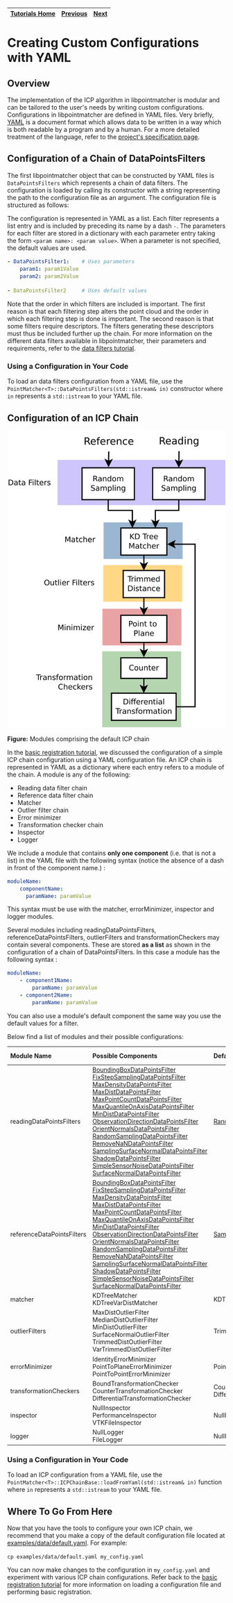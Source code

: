 | [Tutorials Home](index.md) | [Previous](DefaultICPConfig.md) | [Next](ImportExport.md) |
| :--- | :---: | ---: |

# Creating Custom Configurations with YAML

## Overview
The implementation of the ICP algorithm in libpointmatcher is modular and can be tailored to the user's needs by writing custom configurations.  Configurations in libpointmatcher are defined in YAML files.  Very briefly, [YAML](http://www.yaml.org/) is a document format which allows data to be written in a way which is both readable by a program and by a human.  For a more detailed treatment of the language, refer to the [project's specification page](http://www.yaml.org/spec/1.2/spec.html).

## Configuration of a Chain of DataPointsFilters
The first libpointmatcher object that can be constructed by YAML files is `DataPointsFilters` which represents a chain of data filters.  The configuration is loaded by calling its constructor with a string representing the path to the configuration file as an argument.  The configuration file is structured as follows:

The configuration is represented in YAML as a list.  Each filter represents a list entry and is included by preceding its name by a dash `-`.  The parameters for each filter are stored in a dictionary with each parameter entry taking the form `<param name>: <param value>`.  When a parameter is not specified, the default values are used.

```yaml
- DataPointsFilter1:    # Uses parameters
    param1: param1Value
    param2: param2Value

- DataPointsFilter2     # Uses default values
```

Note that the order in which filters are included is important.  The first reason is that each filtering step alters the point cloud and the order in which each filtering step is done is important.  The second reason is that some filters require descriptors.  The filters generating these descriptors must thus be included further up the chain.  For more information on the different data filters available in libpointmatcher, their parameters and requirements, refer to the [data filters tutorial](DataFilters.md).

### Using a Configuration in Your Code
To load an data filters configuration from a YAML file, use the `PointMatcher<T>::DataPointsFilters(std::istream& in)` constructor where `in` represents a `std::istream` to your YAML file.

## Configuration of an ICP Chain

![default config](images/default_icp_chain.svg)

**Figure:** Modules comprising the default ICP chain

In the [basic registration tutorial](BasicRegistration.md), we discussed the configuration of a simple ICP chain configuration using a YAML configuration file.  An ICP chain is represented in YAML as a dictionary where each entry refers to a module of the chain.  A module is any of the following: 

* Reading data filter chain
* Reference data filter chain
* Matcher
* Outlier filter chain
* Error minimizer
* Transformation checker chain
* Inspector
* Logger

We include a module that contains **only one component** (i.e. that is not a list) in the YAML file with the following syntax (notice the absence of a dash in front of the component name.) :

```yaml
moduleName:
    componentName:
      paramName: paramValue
```
This syntax must be use with the matcher, errorMinimizer, inspector and logger modules.

Several modules including readingDataPointsFilters, referenceDataPointsFilters, outlierFilters and transformationCheckers may contain several components.  These are stored **as a list** as shown in the configuration of a chain of DataPointsFilters.  In this case a module has the following syntax :

```yaml
moduleName: 
    - component1Name:
        paramName: paramValue
    - component2Name:
        paramName: paramValue
```

You can also use a module's default component the same way you use the default values for a filter.

Below find a list of modules and their possible configurations:

| Module Name | Possible Components | Default Components | Is a List |
|:------------|:--------------------|:-------------------|:----------|
|readingDataPointsFilters| [BoundingBoxDataPointsFilter](DataFilters.md#boundingboxhead)<br>[FixStepSamplingDataPointsFilter](DataFilters.md#fixedstepsamplinghead)<br>[MaxDensityDataPointsFilter](DataFilters.md#maxdensityhead) <br>[MaxDistDataPointsFilter](DataFilters.md#maxdistancehead)<br>[MaxPointCountDataPointsFilter](DataFilters.md#maxpointcounthead)<br>[MaxQuantileOnAxisDataPointsFilter](DataFilters.md#maxquantilehead)<br>[MinDistDataPointsFilter](DataFilters.md#mindistancehead)<br>[ObservationDirectionDataPointsFilter](DataFilters.md#obsdirectionhead)<br>[OrientNormalsDataPointsFilter](DataFilters.md#orientnormalshead)<br>[RandomSamplingDataPointsFilter](DataFilters.md#randomsamplinghead)<br>[RemoveNaNDataPointsFilter](DataFilters.md#removenanhead)<br>[SamplingSurfaceNormalDataPointsFilter](DataFilters.md#samplingnormhead)<br>[ShadowDataPointsFilter](DataFilters.md#shadowpointhead)<br>[SimpleSensorNoiseDataPointsFilter](DataFilters.md#sensornoisehead)<br>[SurfaceNormalDataPointsFilter](DataFilters.md#surfacenormalhead) | [RandomSamplingDataPointsFilter](DataFilters.md#randomsamplinghead) | Yes |
|referenceDataPointsFilters| [BoundingBoxDataPointsFilter](DataFilters.md#boundingboxhead)<br>[FixStepSamplingDataPointsFilter](DataFilters.md#fixedstepsamplinghead)<br>[MaxDensityDataPointsFilter](DataFilters.md#maxdensityhead) <br>[MaxDistDataPointsFilter](DataFilters.md#maxdistancehead)<br>[MaxPointCountDataPointsFilter](DataFilters.md#maxpointcounthead)<br>[MaxQuantileOnAxisDataPointsFilter](DataFilters.md#maxquantilehead)<br>[MinDistDataPointsFilter](DataFilters.md#mindistancehead)<br>[ObservationDirectionDataPointsFilter](DataFilters.md#obsdirectionhead)<br>[OrientNormalsDataPointsFilter](DataFilters.md#orientnormalshead)<br>[RandomSamplingDataPointsFilter](DataFilters.md#randomsamplinghead)<br>[RemoveNaNDataPointsFilter](DataFilters.md#removenanhead)<br>[SamplingSurfaceNormalDataPointsFilter](DataFilters.md#samplingnormhead)<br>[ShadowDataPointsFilter](DataFilters.md#shadowpointhead)<br>[SimpleSensorNoiseDataPointsFilter](DataFilters.md#sensornoisehead)<br>[SurfaceNormalDataPointsFilter](DataFilters.md#surfacenormalhead) | [SamplingSurfaceNormalDataPointsFilter](DataFilters.md#samplingnormhead) | Yes |
|matcher | KDTreeMatcher<br>KDTreeVarDistMatcher | KDTreeMatcher | No |
| outlierFilters | MaxDistOutlierFilter<br>MedianDistOutlierFilter<br>MinDistOutlierFilter<br>SurfaceNormalOutlierFilter<br>TrimmedDistOutlierFilter<br>VarTrimmedDistOutlierFilter | TrimmedDistOutlierFilter | Yes |
| errorMinimizer | IdentityErrorMinimizer<br>PointToPlaneErrorMinimizer<br>PointToPointErrorMinimizer | PointToPlaneErrorMinimizer | No |
| transformationCheckers | BoundTransformationChecker<br>CounterTransformationChecker<br>DifferentialTransformationChecker | CounterTransformationChecker<br>DifferentialTransformationChecker | Yes |
| inspector | NullInspector<br>PerformanceInspector<br>VTKFileInspector | NullInspector | No|
| logger | NullLogger<br>FileLogger | NullLogger | No |

### Using a Configuration in Your Code
To load an ICP configuration from a YAML file, use the `PointMatcher<T>::ICPChainBase::loadFromYaml(std::istream& in)` function where `in` represents a `std::istream` to your YAML file.

## Where To Go From Here
Now that you have the tools to configure your own ICP chain, we recommend that you make a copy of the default configuration file located at [examples/data/default.yaml](https://github.com/ethz-asl/libpointmatcher/blob/master/examples/data/default.yaml).  For example:

`cp examples/data/default.yaml my_config.yaml`

You can now make changes to the configuration in `my_config.yaml` and experiment with various ICP chain configurations.  Refer back to the [basic registration tutorial](BasicRegistration.md) for more information on loading a configuration file and performing basic registration. 

  
